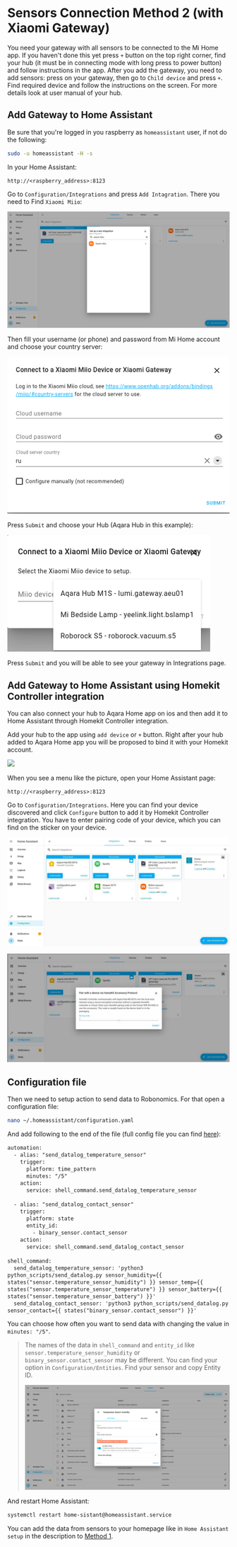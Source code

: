 # Sensors Connection Method 2 (with Xiaomi Gateway)

You need your gateway with all sensors to be connected to the Mi Home app. If you haven't done this yet press `+` button on the top right corner, find your hub (it must be in connecting mode with long press to power button) and follow instructions in the app. After you add the gateway, you need to add sensors: press on your gateway, then go to `Child device` and press `+`. Find required device and follow the instructions on the screen. For more details look at user manual of your hub.

## Add Gateway to Home Assistant
Be sure that you're logged in you raspberry as `homeassistant` user, if not do the following:
```bash
sudo -u homeassistant -H -s
```

In your Home Assistant:
```
http://<raspberry_address>:8123
```
Go to `Configuration/Integrations` and press `Add Intagration`. There you need to Find `Xiaomi Miio`:

![integration](media/integration.png)

Then fill your username (or phone) and password from Mi Home account and choose your country server:

![auth](media/auth.png)

Press `Submit` and choose your Hub (Aqara Hub in this example):

![hub](media/hub.png)

Press `Submit` and you will be able to see your gateway in Integrations page.

## Add Gateway to Home Assistant using Homekit Controller integration

You can also connect your hub to Aqara Home app on ios and then add it to Home Assistant through Homekit Controller integration. 

Add your hub to the app using `add device` or `+` button. Right after your hub added to Aqara Home app you will be proposed to bind it with your Homekit account. 

<img src="https://github.com/airalab/robonomics-smarthome/blob/main/media/homekit.png" width="400">

When you see a menu like the picture, open your Home Assistant page:

```
http://<raspberry_address>:8123
```
Go to `Configuration/Integrations`. Here you can find your device discovered and click `Configure` button to add it by Homekit Controller integration. You have to enter pairing code of your device, which you can find on the sticker on your device.

![configure1](media/configure1.png)

![configure2](media/configure2.png)


## Configuration file

Then we need to setup action to send data to Robonomics. For that open a configuration file:

```bash
nano ~/.homeassistant/configuration.yaml
```

And add following to the end of the file (full config file you can find [here](configuration.yaml)):

```
automation:
  - alias: "send_datalog_temperature_sensor"
    trigger:
      platform: time_pattern
      minutes: "/5"
    action:
      service: shell_command.send_datalog_temperature_sensor

  - alias: "send_datalog_contact_sensor"
    trigger:
      platform: state
      entity_id:
        - binary_sensor.contact_sensor
    action:
      service: shell_command.send_datalog_contact_sensor

shell_command:
  send_datalog_temperature_sensor: 'python3 python_scripts/send_datalog.py sensor_humidity={{ states("sensor.temperature_sensor_humidity") }} sensor_temp={{ states("sensor.temperature_sensor_temperature") }} sensor_battery={{ states("sensor.temperature_sensor_battery") }}'
  send_datalog_contact_sensor: 'python3 python_scripts/send_datalog.py sensor_contact={{ states("binary_sensor.contact_sensor") }}'
```

You can choose how often you want to send data with changing the value in `minutes: "/5"`.

>The names of the data in `shell_command` and `entity_id` like `sensor.temperature_sensor_humidity` or `binary_sensor.contact_sensor` may be different. You can find your option in `Configuration/Entities`. Find your sensor and copy Entity ID.
>
>![entity_id](media/entity_id.png)

And restart Home Assistant:
```bash
systemctl restart home-sistant@homeassistant.service
```
 You can add the data from sensors to your homepage like in `Home Assistant setup` in the description to [Method 1](zigbee2MQTT.md).
